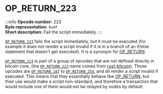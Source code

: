 # OP_RETURN_223
:::info
**Opcode number:** 223  
**Byte representation:** `0xdf`  
**Short description:** Fail the script immediately.
:::

[`OP_RETURN_223`](./OP_RETURN_223.md) fails the script immediately, but it must be executed (for example it does not render a script invalid if it is in a branch of an if/else statement that doesn't get executed). It is a synonym for [OP_RETURN](./OP_RETURN.md).

[`OP_RETURN_223`](./OP_RETURN_223.md) is part of a group of opcodes that are not defined directly in bitcoin core, (the [`OP_RETURN_223`](./OP_RETURN_223.md) name comes from [rust-bitcoin](https://docs.rs/bitcoin/latest/src/bitcoin/blockdata/opcodes.rs.html)). Those opcodes are [`OP_RETURN_187`](./OP_RETURN_187.md) to [`OP_RETURN_254`](./OP_RETURN_254.md), and all render a script invalid if executed. This means that they essentially behave like [OP_RETURN](./OP_RETURN.md), but their use would make a script non-standard, and therefore a transaction that would include one of them would not be relayed by nodes by default.
